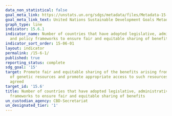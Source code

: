 ```yaml
---
data_non_statistical: false
goal_meta_link: https://unstats.un.org/sdgs/metadata/files/Metadata-15-06-01.pdf
goal_meta_link_text: United Nations Sustainable Development Goals Metadata (pdf 456kB)
graph_type: line
indicator: 15.6.1
indicator_name: Number of countries that have adopted legislative, administrative
  and policy frameworks to ensure fair and equitable sharing of benefits
indicator_sort_order: 15-06-01
layout: indicator
permalink: /15-6-1/
published: true
reporting_status: complete
sdg_goal: '15'
target: Promote fair and equitable sharing of the benefits arising from the utilization
  of genetic resources and promote appropriate access to such resources, as internationally
  agreed
target_id: '15.6'
title: Number of countries that have adopted legislative, administrative and policy
  frameworks to ensure fair and equitable sharing of benefits
un_custodian_agency: CBD-Secretariat
un_designated_tier: '1'
---
```

